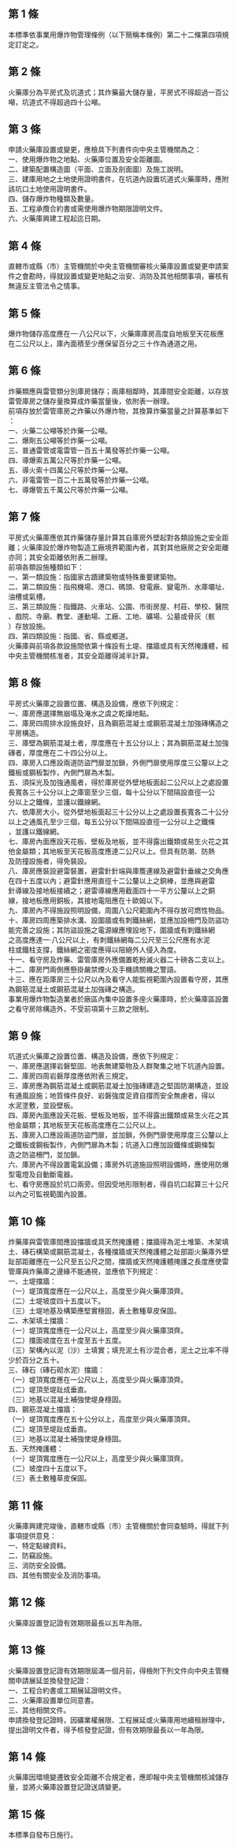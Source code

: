 第 1 條
-------
本標準依事業用爆炸物管理條例（以下簡稱本條例）第二十二條第四項規  
定訂定之。

第 2 條
-------
火藥庫分為平房式及坑道式；其炸藥最大儲存量，平房式不得超過一百公  
噸，坑道式不得超過四十公噸。

第 3 條
-------
申請火藥庫設置或變更，應檢具下列書件向中央主管機關為之：  
一、使用爆炸物之地點、火藥庫位置及安全距離圖。  
二、建築配置構造圖（平面、立面及剖面圖）及施工說明。  
三、建庫用地之土地使用證明書件，在坑道內設置坑道式火藥庫時，應附  
    該坑口土地使用證明書件。  
四、儲存爆炸物種類及數量。  
五、工程承攬合約書或需使用爆炸物期限證明文件。  
六、火藥庫興建工程起迄日期。

第 4 條
-------
直轄市或縣（市）主管機關於中央主管機關審核火藥庫設置或變更申請案  
件之會勘時，得就設置或變更地點之治安、消防及其他相關事項，審核有  
無違反主管法令之情事。

第 5 條
-------
爆炸物儲存高度應在一‧八公尺以下，火藥庫庫房高度自地板至天花板應  
在二公尺以上，庫內面積至少應保留百分之三十作為通道之用。

第 6 條
-------
炸藥類應與雷管類分別庫房儲存；兩庫相鄰時，其庫間安全距離，以存放  
雷管庫房之儲存量換算成炸藥當量後，依附表一辦理。  
前項存放於雷管庫房之炸藥以外爆炸物，其換算炸藥當量之計算基準如下  
：  
一、火藥二公噸等於炸藥一公噸。  
二、爆劑五公噸等於炸藥一公噸。  
三、普通雷管或電雷管一百五十萬發等於炸藥一公噸。  
四、導爆索五萬公尺等於炸藥一公噸。  
五、導火索十四萬公尺等於炸藥一公噸。  
六、非電雷管一百二十五萬發等於炸藥一公噸。  
七、導爆管五千萬公尺等於炸藥一公噸。

第 7 條
-------
平房式火藥庫應依其炸藥儲存量計算其自庫房外壁起對各類設施之安全距  
離；火藥庫設於爆炸物製造工廠境界範圍內者，其對其他廠房之安全距離  
亦同；其安全距離依附表二辦理。  
前項各類設施種類如下：  
一、第一類設施：指國家古蹟建築物或特殊重要建築物。  
二、第二類設施：指飛機場、港口、碼頭、發電廠、變電所、水庫壩址、  
    油槽或氣槽。  
三、第三類設施：指鐵路、火車站、公園、市街房屋、村莊、學校、醫院  
    、戲院、寺廟、教堂、運動場、工廠、工地、礦場、公墓或骨灰（骸  
    ）存放設施。  
四、第四類設施：指國、省、縣或鄉道。  
火藥庫與前項各款設施間依第十條設有土堤、擋牆或具有天然掩護體，經  
中央主管機關核准者，其安全距離得減半計算。

第 8 條
-------
平房式火藥庫之設置位置、構造及設備，應依下列規定：  
一、庫房應選擇無崩塌及淹水之虞之乾燥地點。  
二、庫房四周排水設施良好，且為鋼筋混凝土或鋼筋混凝土加強磚構造之  
    平房構造。  
三、庫壁為鋼筋混凝土者，厚度應在十五公分以上；其為鋼筋混凝土加強  
    磚者，厚度應在二十四公分以上。  
四、庫房入口應設兩道防盜門扉並加鎖，外側門扉使用厚度三公釐以上之  
    鐵板或鋼板製作，內側門扉為木製。  
五、須採光及加強通風者，得於庫房從外壁地板面起二公尺以上之處設置  
    長寬各三十公分以上之庫窗至少三個，每十公分以下間隔設直徑一公  
    分以上之鐵條，並護以鐵線網。  
六、依庫房大小，從外壁地板面起三十公分以上之處設置長寬各二十公分  
    以上之通風孔至少三個，每五公分以下間隔設直徑一公分以上之鐵條  
    ，並護以鐵線網。  
七、庫房內面應設天花板、壁板及地板，並不得露出鐵類或易生火花之其  
    他金屬類；其地板至天花板高度應達二公尺以上。但具有防潮、防熱  
    及防撞設施者，得免裝設。  
八、庫房應裝設避雷裝置，避雷針針端與庫簷連線及避雷針垂線之交角應  
    在四十五度以內；避雷針應用直徑十二公釐以上之銅棒，並應與避雷  
    針導線及接地板接續之；避雷導線應用截面四十一平方公釐以上之銅  
    線，接地板應用銅板，其接地電阻應在十歐姆以下。  
九、庫房內不得施設照明設備，周圍八公尺範圍內不得存放可燃性物品。  
十、庫房四周應築排水溝、設圍牆或有刺鐵絲網，並應加設柵門及防盜功  
    能完善之設施；其防盜設施之電源線應埋設地下，圍牆或有刺鐵絲網  
    之高度應達一‧八公尺以上，有刺鐵絲網每二公尺至三公尺應有水泥  
    柱或鐵柱支撐，鐵絲網之密度應得以阻絕外人侵入為度。  
十一、看守房及炸藥、雷管庫房外應備置乾粉滅火器二十磅各二支以上。  
十二、庫房門兩側應懸掛嚴禁煙火及手機請關機之警語。  
十三、應在距庫房三十公尺以內及看守人能監視範圍內設置看守房，其應  
      為鋼筋混凝土或鋼筋混凝土加強磚之構造。  
事業用爆炸物製造業者於廠區內集中設置多座火藥庫時，於火藥庫區設置  
之看守房除構造外，不受前項第十三款之限制。

第 9 條
-------
坑道式火藥庫之設置位置、構造及設備，應依下列規定：  
一、庫房應選擇岩磐堅固、地表無建築物及人群聚集之地下坑道內設置。  
二、庫房四周岩磐厚度應依附表三規定。  
三、庫房應為鋼筋混凝土或鋼筋混凝土加強磚建造之堅固防潮構造，並設  
    有通風設施；地質條件良好、岩磐強度足資自撐而安全無慮者，得以  
    水泥塗敷，並設壁板。  
四、庫房內面應設天花板、壁板及地板，並不得露出鐵類或易生火花之其  
    他金屬類；其地板至天花板高度應在二公尺以上。  
五、庫房入口應設兩道防盜門扉，並加鎖，外側門扉使用厚度三公釐以上  
    之鐵板或鋼板製作，內側門扉為木製；坑道入口應加設鐵條或鋼條製  
    造之防盜柵門，並加鎖。  
六、庫房內不得設置電氣設備；庫房外坑道施設照明設備時，應使用防爆  
    型電燈及自動斷電器。  
七、看守房應設於坑口兩旁。但因受地形限制者，得自坑口起算三十公尺  
    以內之可監視範圍內設置。

第 10 條
--------
炸藥庫與雷管庫間應設擋牆或具天然掩護體；擋牆得為泥土堆築、木架填  
土、磚石構築或鋼筋混凝土，各種擋牆或天然掩護體之趾部距火藥庫外壁  
趾部距離應在一公尺至五公尺之間，擋牆或天然掩護體掩護之長度應使雷  
管庫與炸藥庫之邊緣不能通視，並應依下列規定：  
一、土堤擋牆：  
（一）堤頂寬度應在一公尺以上，高度至少與火藥庫頂齊。  
（二）土堤坡度四十五度以下。  
（三）土堤地基及構築應堅實穩固，表土敷種草皮保固。  
二、木架填土擋牆：  
（一）堤頂寬度應在一公尺以上，高度至少與火藥庫頂齊。  
（二）擋面坡度在五十度至五十五度。  
（三）架構內以泥（沙）土填實；填充泥土有沙混合者，泥土之比率不得  
      少於百分之五十。  
三、磚石（磚石砌水泥）擋牆：  
（一）堤頂寬度應在一公尺以上，高度至少與火藥庫頂齊。  
（二）堤頂至堤趾成垂直。  
（三）地基以混凝土補強使堤身穩固。  
四、鋼筋混凝土擋牆：  
（一）堤頂寬度應在五十公分以上，高度至少與火藥庫頂齊。  
（二）堤頂至堤趾成垂直。  
（三）地基以混凝土補強使堤身穩固。  
五、天然掩護體：  
（一）堤頂寬度應在一公尺以上，高度至少與火藥庫頂齊。  
（二）坡度四十五度以下。  
（三）表土敷種草皮保固。

第 11 條
--------
火藥庫興建完竣後，直轄市或縣（市）主管機關於會同查驗時，得就下列  
事項提供意見：  
一、特定點線資料。  
二、防竊設施。  
三、消防安全設備。  
四、其他有關安全及消防事項。

第 12 條
--------
火藥庫設置登記證有效期限最長以五年為限。

第 13 條
--------
火藥庫設置登記證有效期限屆滿一個月前，得檢附下列文件向中央主管機  
關申請展延並換發登記證：  
一、工程合約書或工期展延證明文件。  
二、火藥庫設置單位同意書。  
三、其他相關文件。  
申請換發登記證時，因礦業權展限、工程展延或火藥庫用地續租辦理中，  
提出證明文件者，得予核發登記證，但有效期限最長以一年為限。

第 14 條
--------
火藥庫因環境變遷致安全距離不合規定者，應即報中央主管機關核減儲存  
量，並將火藥庫設置登記證送請變更。

第 15 條
--------
本標準自發布日施行。

